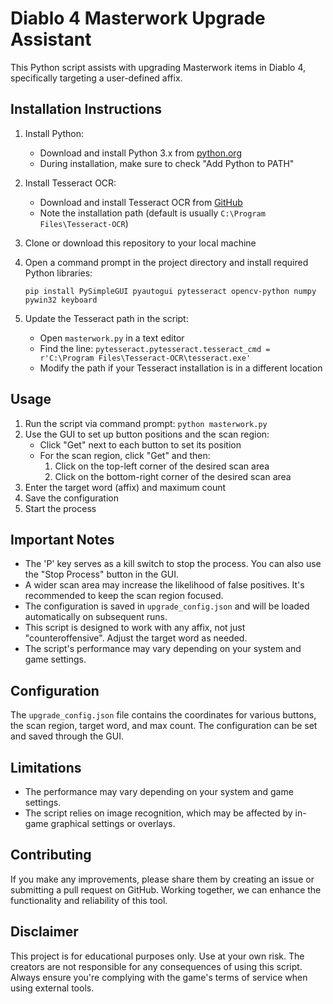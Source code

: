 # Diablo 4 Masterwork Upgrade Assistant

This Python script assists with upgrading Masterwork items in Diablo 4, specifically targeting a user-defined affix.

## Installation Instructions

1. Install Python:
   - Download and install Python 3.x from [python.org](https://www.python.org/downloads/)
   - During installation, make sure to check "Add Python to PATH"

2. Install Tesseract OCR:
   - Download and install Tesseract OCR from [GitHub](https://github.com/UB-Mannheim/tesseract/wiki)
   - Note the installation path (default is usually `C:\Program Files\Tesseract-OCR`)

3. Clone or download this repository to your local machine

4. Open a command prompt in the project directory and install required Python libraries:
   ```
   pip install PySimpleGUI pyautogui pytesseract opencv-python numpy pywin32 keyboard
   ```

5. Update the Tesseract path in the script:
   - Open `masterwork.py` in a text editor
   - Find the line: `pytesseract.pytesseract.tesseract_cmd = r'C:\Program Files\Tesseract-OCR\tesseract.exe'`
   - Modify the path if your Tesseract installation is in a different location

## Usage

1. Run the script via command prompt: `python masterwork.py`
2. Use the GUI to set up button positions and the scan region:
   - Click "Get" next to each button to set its position
   - For the scan region, click "Get" and then:
     1. Click on the top-left corner of the desired scan area
     2. Click on the bottom-right corner of the desired scan area
3. Enter the target word (affix) and maximum count
4. Save the configuration
5. Start the process

## Important Notes

- The 'P' key serves as a kill switch to stop the process. You can also use the "Stop Process" button in the GUI.
- A wider scan area may increase the likelihood of false positives. It's recommended to keep the scan region focused.
- The configuration is saved in `upgrade_config.json` and will be loaded automatically on subsequent runs.
- This script is designed to work with any affix, not just "counteroffensive". Adjust the target word as needed.
- The script's performance may vary depending on your system and game settings.

## Configuration

The `upgrade_config.json` file contains the coordinates for various buttons, the scan region, target word, and max count. The configuration can be set and saved through the GUI.

## Limitations

- The performance may vary depending on your system and game settings.
- The script relies on image recognition, which may be affected by in-game graphical settings or overlays.

## Contributing

If you make any improvements, please share them by creating an issue or submitting a pull request on GitHub. Working together, we can enhance the functionality and reliability of this tool.

## Disclaimer

This project is for educational purposes only. Use at your own risk. The creators are not responsible for any consequences of using this script. Always ensure you're complying with the game's terms of service when using external tools.
